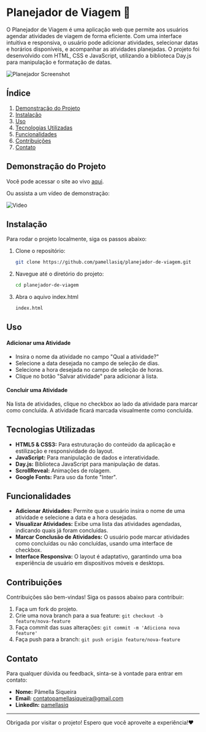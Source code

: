 # Planejador de Viagem 🛫

O Planejador de Viagem é uma aplicação web que permite aos usuários agendar atividades de viagem de forma eficiente. 
Com uma interface intuitiva e responsiva, o usuário pode adicionar atividades, selecionar datas e horários disponíveis, 
e acompanhar as atividades planejadas. O projeto foi desenvolvido com HTML, CSS e JavaScript, utilizando a biblioteca 
Day.js para manipulação e formatação de datas.

![Planejador Screenshot](https://i.imgur.com/zc21Gc2.png)

## Índice

1. [Demonstração do Projeto](#demonstração-do-projeto)
2. [Instalação](#instalação)
3. [Uso](#uso)
4. [Tecnologias Utilizadas](#tecnologias-utilizadas)
5. [Funcionalidades](#funcionalidades)
6. [Contribuições](#contribuições)
7. [Contato](#contato)

## Demonstração do Projeto

Você pode acessar o site ao vivo [aqui](https://planejador-de-viagem.vercel.app/).

Ou assista a um vídeo de demonstração:

![Video](https://i.imgur.com/LQH0LJH.gif) 

## Instalação

Para rodar o projeto localmente, siga os passos abaixo:

1. Clone o repositório:

    ```bash
    git clone https://github.com/pamellasiq/planejador-de-viagem.git
    ```

2. Navegue até o diretório do projeto:

    ```bash
    cd planejador-de-viagem
    ```

3. Abra o aquivo index.html
    ```bash
    index.html
    ```
## Uso

#### Adicionar uma Atividade

- Insira o nome da atividade no campo "Qual a atividade?"
- Selecione a data desejada no campo de seleção de dias.
- Selecione a hora desejada no campo de seleção de horas.
- Clique no botão "Salvar atividade" para adicionar à lista.

#### Concluir uma Atividade

Na lista de atividades, clique no checkbox ao lado da atividade para marcar como concluída.
A atividade ficará marcada visualmente como concluída.

## Tecnologias Utilizadas

- **HTML5 & CSS3:** Para estruturação do conteúdo da aplicação e estilização e responsividade do layout.
- **JavaScript:** Para manipulação de dados e interatividade.
- **Day.js:** Biblioteca JavaScript para manipulação de datas.
- **ScrollReveal:** Animações de rolagem.
- **Google Fonts:** Para uso da fonte "Inter".

## Funcionalidades

- **Adicionar Atividades:** Permite que o usuário insira o nome de uma atividade e selecione a data e a hora desejadas.
- **Visualizar Atividades:** Exibe uma lista das atividades agendadas, indicando quais já foram concluídas.
- **Marcar Conclusão de Atividades:** O usuário pode marcar atividades como concluídas ou não concluídas, usando uma interface de checkbox.
- **Interface Responsiva:** O layout é adaptativo, garantindo uma boa experiência de usuário em dispositivos móveis e desktops.

## Contribuições

Contribuições são bem-vindas! Siga os passos abaixo para contribuir:

1. Faça um fork do projeto.
2. Crie uma nova branch para a sua feature: `git checkout -b feature/nova-feature`
3. Faça commit das suas alterações: `git commit -m 'Adiciona nova feature'`
4. Faça push para a branch: `git push origin feature/nova-feature`

## Contato

Para qualquer dúvida ou feedback, sinta-se à vontade para entrar em contato:

- **Nome:** Pâmella Siqueira
- **Email:** contatopamellasiqueira@gmail.com
- **LinkedIn:** [pamellasiq](https://www.linkedin.com/in/pamellasiq)

---

Obrigada por visitar o projeto! Espero que você aproveite a experiência!❤️

